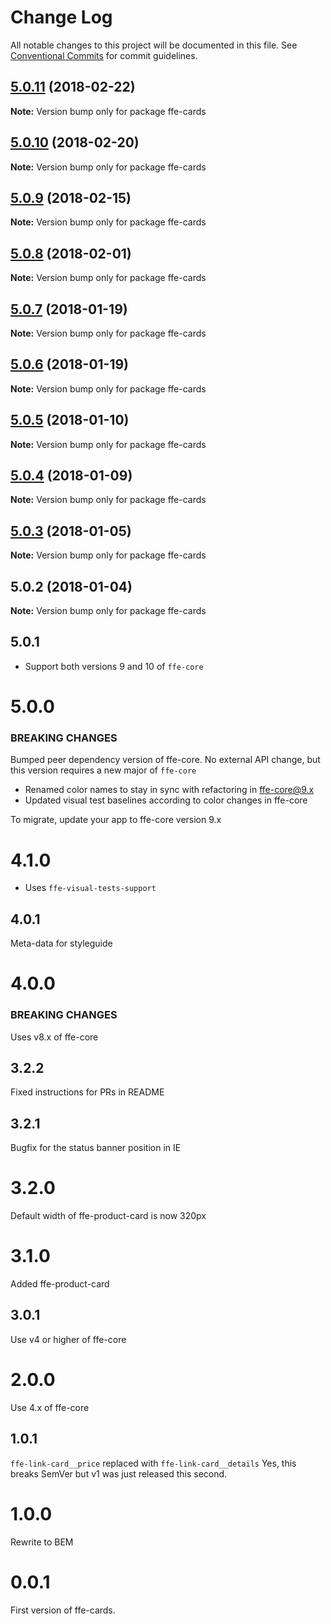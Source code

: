# Change Log

All notable changes to this project will be documented in this file.
See [Conventional Commits](https://conventionalcommits.org) for commit guidelines.

<a name="5.0.11"></a>
## [5.0.11](***REMOVED***) (2018-02-22)




**Note:** Version bump only for package ffe-cards

<a name="5.0.10"></a>
## [5.0.10](***REMOVED***) (2018-02-20)




**Note:** Version bump only for package ffe-cards

<a name="5.0.9"></a>
## [5.0.9](***REMOVED***) (2018-02-15)




**Note:** Version bump only for package ffe-cards

<a name="5.0.8"></a>
## [5.0.8](***REMOVED***) (2018-02-01)




**Note:** Version bump only for package ffe-cards

<a name="5.0.7"></a>
## [5.0.7](***REMOVED***) (2018-01-19)




**Note:** Version bump only for package ffe-cards

<a name="5.0.6"></a>
## [5.0.6](***REMOVED***) (2018-01-19)




**Note:** Version bump only for package ffe-cards

<a name="5.0.5"></a>

## [5.0.5](***REMOVED***) (2018-01-10)

**Note:** Version bump only for package ffe-cards

<a name="5.0.4"></a>

## [5.0.4](***REMOVED***) (2018-01-09)

**Note:** Version bump only for package ffe-cards

<a name="5.0.3"></a>

## [5.0.3](***REMOVED***) (2018-01-05)

**Note:** Version bump only for package ffe-cards

<a name="5.0.2"></a>

## 5.0.2 (2018-01-04)

**Note:** Version bump only for package ffe-cards

## 5.0.1

* Support both versions 9 and 10 of `ffe-core`

# 5.0.0

### BREAKING CHANGES

Bumped peer dependency version of ffe-core. No external API change, but this version requires a new major of `ffe-core`

* Renamed color names to stay in sync with refactoring in ffe-core@9.x
* Updated visual test baselines according to color changes in ffe-core

To migrate, update your app to ffe-core version 9.x

# 4.1.0

* Uses `ffe-visual-tests-support`

## 4.0.1

Meta-data for styleguide

# 4.0.0

### BREAKING CHANGES

Uses v8.x of ffe-core

## 3.2.2

Fixed instructions for PRs in README

## 3.2.1

Bugfix for the status banner position in IE

# 3.2.0

Default width of ffe-product-card is now 320px

# 3.1.0

Added ffe-product-card

## 3.0.1

Use v4 or higher of ffe-core

# 2.0.0

Use 4.x of ffe-core

## 1.0.1

`ffe-link-card__price` replaced with `ffe-link-card__details`
Yes, this breaks SemVer but v1 was just released this second.

# 1.0.0

Rewrite to BEM

# 0.0.1

First version of ffe-cards.
